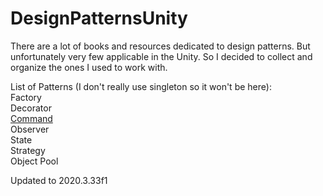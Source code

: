 # DesignPatternsUnity
There are a lot of books and resources dedicated to design patterns.
But unfortunately very few applicable in the Unity.
So I decided to collect and organize the ones I used to work with.

List of Patterns (I don't really use singleton so it won't be here):     
  Factory      
  Decorator  
  [Command](main/DesignPatternsUnity/Assets/DesignPatternsUnity/Command/)     
  Observer  
  State   
  Strategy   
  Object Pool   




Updated to 2020.3.33f1
